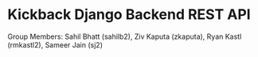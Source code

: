 # Kickback Django Backend REST API

Group Members: Sahil Bhatt (sahilb2), Ziv Kaputa (zkaputa), Ryan Kastl (rmkastl2), Sameer Jain (sj2)
